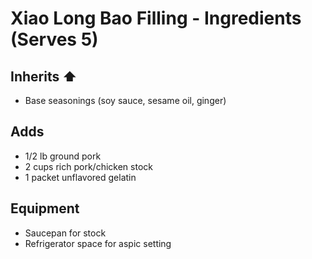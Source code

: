 # Xiao Long Bao Filling - Ingredients (Serves 5)

## Inherits ⬆️
- Base seasonings (soy sauce, sesame oil, ginger)

## Adds
- 1/2 lb ground pork
- 2 cups rich pork/chicken stock
- 1 packet unflavored gelatin

## Equipment
- Saucepan for stock
- Refrigerator space for aspic setting
